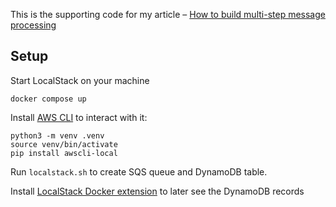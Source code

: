 This is the supporting code for my article – [How to build multi-step message processing](https://medium.com/@denissudak/how-to-build-multi-step-message-processing-72dd5c392050)

## Setup
Start LocalStack on your machine

    docker compose up

Install [AWS CLI](https://docs.localstack.cloud/user-guide/integrations/aws-cli/) to interact with it:

    python3 -m venv .venv
    source venv/bin/activate
    pip install awscli-local

Run `localstack.sh` to create SQS queue and DynamoDB table.

Install [LocalStack Docker extension](https://docs.localstack.cloud/user-guide/tools/localstack-docker-extension/) to
later see the DynamoDB records 

